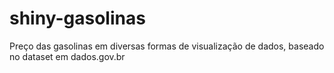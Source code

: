 # shiny-gasolinas
Preço das gasolinas em diversas formas de visualização de dados, baseado no dataset em dados.gov.br
